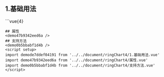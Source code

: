 ## 1.基础用法
<demode7ddef04191 />
```vue{4}
<template>
    <ring-chart-4 ref="chartRef" v-bind="chartOption"></ring-chart-4>
</template>

<script setup>
import { ref, onMounted } from 'vue';

const chartRef = ref();

const seriesData = [
    { value: 1048, name: '正常' },
    { value: 735, name: '故障' },
    { value: 580, name: '告警' },
    { value: 484, name: '离线' }
];
// 组合配置项
const chartOption = {
    seriesData
};

onMounted(() => chartRef.value.renderChart());
</script>
<style lang="scss" scoped>
.zrx-chart {
    height: 664px;
    background-color: rgb(3, 43, 68);
}
</style>
```
## 属性
<demo47b9342eed6a />
## 支持方法
<demo0b5bbabf1d4b />
<script setup>
import demode7ddef04191 from '../../document/ringChart4/1.基础用法.vue'
import demo47b9342eed6a from '../../document/ringChart4/属性.vue'
import demo0b5bbabf1d4b from '../../document/ringChart4/支持方法.vue'
</script>